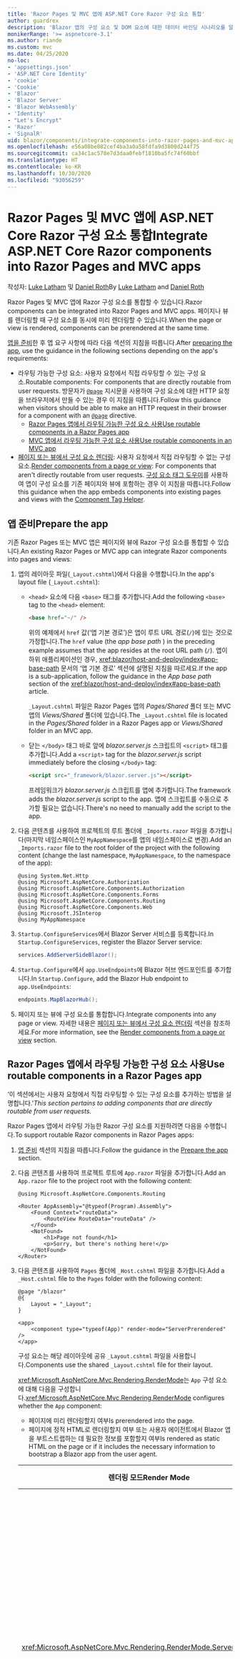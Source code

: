 ```yaml
---
title: 'Razor Pages 및 MVC 앱에 ASP.NET Core Razor 구성 요소 통합'
author: guardrex
description: 'Blazor 앱의 구성 요소 및 DOM 요소에 대한 데이터 바인딩 시나리오를 알아봅니다.'
monikerRange: '>= aspnetcore-3.1'
ms.author: riande
ms.custom: mvc
ms.date: 04/25/2020
no-loc:
- 'appsettings.json'
- 'ASP.NET Core Identity'
- 'cookie'
- 'Cookie'
- 'Blazor'
- 'Blazor Server'
- 'Blazor WebAssembly'
- 'Identity'
- "Let's Encrypt"
- 'Razor'
- 'SignalR'
uid: blazor/components/integrate-components-into-razor-pages-and-mvc-apps
ms.openlocfilehash: e56a08be082cef4ba3a0a58fdfa9d3800d244f75
ms.sourcegitcommit: ca34c1ac578e7d3daa0febf1810ba5fc74f60bbf
ms.translationtype: HT
ms.contentlocale: ko-KR
ms.lasthandoff: 10/30/2020
ms.locfileid: "93056259"
---
```

# <a name="integrate-aspnet-core-no-locrazor-components-into-no-locrazor-pages-and-mvc-apps"></a><span data-ttu-id="39229-103">Razor Pages 및 MVC 앱에 ASP.NET Core Razor 구성 요소 통합</span><span class="sxs-lookup"><span data-stu-id="39229-103">Integrate ASP.NET Core Razor components into Razor Pages and MVC apps</span></span>

<span data-ttu-id="39229-104">작성자: [Luke Latham](https://github.com/guardrex) 및 [Daniel Roth](https://github.com/danroth27)</span><span class="sxs-lookup"><span data-stu-id="39229-104">By [Luke Latham](https://github.com/guardrex) and [Daniel Roth](https://github.com/danroth27)</span></span>

<span data-ttu-id="39229-105">Razor Pages 및 MVC 앱에 Razor 구성 요소를 통합할 수 있습니다.</span><span class="sxs-lookup"><span data-stu-id="39229-105">Razor components can be integrated into Razor Pages and MVC apps.</span></span> <span data-ttu-id="39229-106">페이지나 뷰를 렌더링할 때 구성 요소를 동시에 미리 렌더링할 수 있습니다.</span><span class="sxs-lookup"><span data-stu-id="39229-106">When the page or view is rendered, components can be prerendered at the same time.</span></span>

<span data-ttu-id="39229-107">[앱을 준비](#prepare-the-app)한 후 앱 요구 사항에 따라 다음 섹션의 지침을 따릅니다.</span><span class="sxs-lookup"><span data-stu-id="39229-107">After [preparing the app](#prepare-the-app), use the guidance in the following sections depending on the app's requirements:</span></span>

* <span data-ttu-id="39229-108">라우팅 가능한 구성 요소: 사용자 요청에서 직접 라우팅할 수 있는 구성 요소.</span><span class="sxs-lookup"><span data-stu-id="39229-108">Routable components: For components that are directly routable from user requests.</span></span> <span data-ttu-id="39229-109">방문자가 [`@page`](xref:mvc/views/razor#page) 지시문을 사용하여 구성 요소에 대한 HTTP 요청을 브라우저에서 만들 수 있는 경우 이 지침을 따릅니다.</span><span class="sxs-lookup"><span data-stu-id="39229-109">Follow this guidance when visitors should be able to make an HTTP request in their browser for a component with an [`@page`](xref:mvc/views/razor#page) directive.</span></span>
  * [<span data-ttu-id="39229-110">Razor Pages 앱에서 라우팅 가능한 구성 요소 사용</span><span class="sxs-lookup"><span data-stu-id="39229-110">Use routable components in a Razor Pages app</span></span>](#use-routable-components-in-a-razor-pages-app)
  * [<span data-ttu-id="39229-111">MVC 앱에서 라우팅 가능한 구성 요소 사용</span><span class="sxs-lookup"><span data-stu-id="39229-111">Use routable components in an MVC app</span></span>](#use-routable-components-in-an-mvc-app)
* <span data-ttu-id="39229-112">[페이지 또는 뷰에서 구성 요소 렌더링](#render-components-from-a-page-or-view): 사용자 요청에서 직접 라우팅할 수 없는 구성 요소.</span><span class="sxs-lookup"><span data-stu-id="39229-112">[Render components from a page or view](#render-components-from-a-page-or-view): For components that aren't directly routable from user requests.</span></span> <span data-ttu-id="39229-113">[구성 요소 태그 도우미](xref:mvc/views/tag-helpers/builtin-th/component-tag-helper)를 사용하여 앱이 구성 요소를 기존 페이지와 뷰에 포함하는 경우 이 지침을 따릅니다.</span><span class="sxs-lookup"><span data-stu-id="39229-113">Follow this guidance when the app embeds components into existing pages and views with the [Component Tag Helper](xref:mvc/views/tag-helpers/builtin-th/component-tag-helper).</span></span>

## <a name="prepare-the-app"></a><span data-ttu-id="39229-114">앱 준비</span><span class="sxs-lookup"><span data-stu-id="39229-114">Prepare the app</span></span>

<span data-ttu-id="39229-115">기존 Razor Pages 또는 MVC 앱은 페이지와 뷰에 Razor 구성 요소를 통합할 수 있습니다.</span><span class="sxs-lookup"><span data-stu-id="39229-115">An existing Razor Pages or MVC app can integrate Razor components into pages and views:</span></span>

1. <span data-ttu-id="39229-116">앱의 레이아웃 파일(`_Layout.cshtml`)에서 다음을 수행합니다.</span><span class="sxs-lookup"><span data-stu-id="39229-116">In the app's layout file (`_Layout.cshtml`):</span></span>

   * <span data-ttu-id="39229-117">`<head>` 요소에 다음 `<base>` 태그를 추가합니다.</span><span class="sxs-lookup"><span data-stu-id="39229-117">Add the following `<base>` tag to the `<head>` element:</span></span>

     ```html
     <base href="~/" />
     ```

     <span data-ttu-id="39229-118">위의 예제에서 `href` 값(‘앱 기본 경로’)은 앱이 루트 URL 경로(`/`)에 있는 것으로 가정합니다.</span><span class="sxs-lookup"><span data-stu-id="39229-118">The `href` value (the *app base path* ) in the preceding example assumes that the app resides at the root URL path (`/`).</span></span> <span data-ttu-id="39229-119">앱이 하위 애플리케이션인 경우, <xref:blazor/host-and-deploy/index#app-base-path> 문서의 ‘앱 기본 경로’ 섹션에 설명된 지침을 따르세요.</span><span class="sxs-lookup"><span data-stu-id="39229-119">If the app is a sub-application, follow the guidance in the *App base path* section of the <xref:blazor/host-and-deploy/index#app-base-path> article.</span></span>

     <span data-ttu-id="39229-120">`_Layout.cshtml` 파일은 Razor Pages 앱의 *Pages/Shared* 폴더 또는 MVC 앱의 *Views/Shared* 폴더에 있습니다.</span><span class="sxs-lookup"><span data-stu-id="39229-120">The `_Layout.cshtml` file is located in the *Pages/Shared* folder in a Razor Pages app or *Views/Shared* folder in an MVC app.</span></span>

   * <span data-ttu-id="39229-121">닫는 `</body>` 태그 바로 앞에 *blazor.server.js* 스크립트의 `<script>` 태그를 추가합니다.</span><span class="sxs-lookup"><span data-stu-id="39229-121">Add a `<script>` tag for the *blazor.server.js* script immediately before the closing `</body>` tag:</span></span>

     ```html
     <script src="_framework/blazor.server.js"></script>
     ```

     <span data-ttu-id="39229-122">프레임워크가 *blazor.server.js* 스크립트를 앱에 추가합니다.</span><span class="sxs-lookup"><span data-stu-id="39229-122">The framework adds the *blazor.server.js* script to the app.</span></span> <span data-ttu-id="39229-123">앱에 스크립트를 수동으로 추가할 필요는 없습니다.</span><span class="sxs-lookup"><span data-stu-id="39229-123">There's no need to manually add the script to the app.</span></span>

1. <span data-ttu-id="39229-124">다음 콘텐츠를 사용하여 프로젝트의 루트 폴더에 `_Imports.razor` 파일을 추가합니다(마지막 네임스페이스인 `MyAppNamespace`를 앱의 네임스페이스로 변경).</span><span class="sxs-lookup"><span data-stu-id="39229-124">Add an `_Imports.razor` file to the root folder of the project with the following content (change the last namespace, `MyAppNamespace`, to the namespace of the app):</span></span>

   ```razor
   @using System.Net.Http
   @using Microsoft.AspNetCore.Authorization
   @using Microsoft.AspNetCore.Components.Authorization
   @using Microsoft.AspNetCore.Components.Forms
   @using Microsoft.AspNetCore.Components.Routing
   @using Microsoft.AspNetCore.Components.Web
   @using Microsoft.JSInterop
   @using MyAppNamespace
   ```

1. <span data-ttu-id="39229-125">`Startup.ConfigureServices`에서 Blazor Server 서비스를 등록합니다.</span><span class="sxs-lookup"><span data-stu-id="39229-125">In `Startup.ConfigureServices`, register the Blazor Server service:</span></span>

   ```csharp
   services.AddServerSideBlazor();
   ```

1. <span data-ttu-id="39229-126">`Startup.Configure`에서 `app.UseEndpoints`에 Blazor 허브 엔드포인트를 추가합니다.</span><span class="sxs-lookup"><span data-stu-id="39229-126">In `Startup.Configure`, add the Blazor Hub endpoint to `app.UseEndpoints`:</span></span>

   ```csharp
   endpoints.MapBlazorHub();
   ```

1. <span data-ttu-id="39229-127">페이지 또는 뷰에 구성 요소를 통합합니다.</span><span class="sxs-lookup"><span data-stu-id="39229-127">Integrate components into any page or view.</span></span> <span data-ttu-id="39229-128">자세한 내용은 [페이지 또는 뷰에서 구성 요소 렌더링](#render-components-from-a-page-or-view) 섹션을 참조하세요.</span><span class="sxs-lookup"><span data-stu-id="39229-128">For more information, see the [Render components from a page or view](#render-components-from-a-page-or-view) section.</span></span>

## <a name="use-routable-components-in-a-no-locrazor-pages-app"></a><span data-ttu-id="39229-129">Razor Pages 앱에서 라우팅 가능한 구성 요소 사용</span><span class="sxs-lookup"><span data-stu-id="39229-129">Use routable components in a Razor Pages app</span></span>

<span data-ttu-id="39229-130">‘이 섹션에서는 사용자 요청에서 직접 라우팅할 수 있는 구성 요소를 추가하는 방법을 설명합니다.’</span><span class="sxs-lookup"><span data-stu-id="39229-130">*This section pertains to adding components that are directly routable from user requests.*</span></span>

<span data-ttu-id="39229-131">Razor Pages 앱에서 라우팅 가능한 Razor 구성 요소를 지원하려면 다음을 수행합니다.</span><span class="sxs-lookup"><span data-stu-id="39229-131">To support routable Razor components in Razor Pages apps:</span></span>

1. <span data-ttu-id="39229-132">[앱 준비](#prepare-the-app) 섹션의 지침을 따릅니다.</span><span class="sxs-lookup"><span data-stu-id="39229-132">Follow the guidance in the [Prepare the app](#prepare-the-app) section.</span></span>

1. <span data-ttu-id="39229-133">다음 콘텐츠를 사용하여 프로젝트 루트에 `App.razor` 파일을 추가합니다.</span><span class="sxs-lookup"><span data-stu-id="39229-133">Add an `App.razor` file to the project root with the following content:</span></span>

   ```razor
   @using Microsoft.AspNetCore.Components.Routing

   <Router AppAssembly="@typeof(Program).Assembly">
       <Found Context="routeData">
           <RouteView RouteData="routeData" />
       </Found>
       <NotFound>
           <h1>Page not found</h1>
           <p>Sorry, but there's nothing here!</p>
       </NotFound>
   </Router>
   ```

1. <span data-ttu-id="39229-134">다음 콘텐츠를 사용하여 `Pages` 폴더에 `_Host.cshtml` 파일을 추가합니다.</span><span class="sxs-lookup"><span data-stu-id="39229-134">Add a `_Host.cshtml` file to the `Pages` folder with the following content:</span></span>

   ```cshtml
   @page "/blazor"
   @{
       Layout = "_Layout";
   }

   <app>
       <component type="typeof(App)" render-mode="ServerPrerendered" />
   </app>
   ```

   <span data-ttu-id="39229-135">구성 요소는 해당 레이아웃에 공유 `_Layout.cshtml` 파일을 사용합니다.</span><span class="sxs-lookup"><span data-stu-id="39229-135">Components use the shared `_Layout.cshtml` file for their layout.</span></span>

   <span data-ttu-id="39229-136"><xref:Microsoft.AspNetCore.Mvc.Rendering.RenderMode>는 `App` 구성 요소에 대해 다음을 구성합니다.</span><span class="sxs-lookup"><span data-stu-id="39229-136"><xref:Microsoft.AspNetCore.Mvc.Rendering.RenderMode> configures whether the `App` component:</span></span>

   * <span data-ttu-id="39229-137">페이지에 미리 렌더링할지 여부</span><span class="sxs-lookup"><span data-stu-id="39229-137">Is prerendered into the page.</span></span>
   * <span data-ttu-id="39229-138">페이지에 정적 HTML로 렌더링할지 여부 또는 사용자 에이전트에서 Blazor 앱을 부트스트랩하는 데 필요한 정보를 포함할지 여부</span><span class="sxs-lookup"><span data-stu-id="39229-138">Is rendered as static HTML on the page or if it includes the necessary information to bootstrap a Blazor app from the user agent.</span></span>

   | <span data-ttu-id="39229-139">렌더링 모드</span><span class="sxs-lookup"><span data-stu-id="39229-139">Render Mode</span></span> | <span data-ttu-id="39229-140">설명</span><span class="sxs-lookup"><span data-stu-id="39229-140">Description</span></span> |
   | ----------- | ----------- |
   | <xref:Microsoft.AspNetCore.Mvc.Rendering.RenderMode.ServerPrerendered> | <span data-ttu-id="39229-141">`App` 구성 요소를 정적 HTML에 렌더링하고 Blazor Server 앱의 마커를 포함합니다.</span><span class="sxs-lookup"><span data-stu-id="39229-141">Renders the `App` component into static HTML and includes a marker for a Blazor Server app.</span></span> <span data-ttu-id="39229-142">사용자 에이전트를 시작할 때 이 표식은 Blazor 앱을 부트스트랩하는 데 사용됩니다.</span><span class="sxs-lookup"><span data-stu-id="39229-142">When the user-agent starts, this marker is used to bootstrap a Blazor app.</span></span> |
   | <xref:Microsoft.AspNetCore.Mvc.Rendering.RenderMode.Server> | <span data-ttu-id="39229-143">Blazor Server 앱의 마커를 렌더링합니다.</span><span class="sxs-lookup"><span data-stu-id="39229-143">Renders a marker for a Blazor Server app.</span></span> <span data-ttu-id="39229-144">`App` 구성 요소의 출력은 포함되지 않습니다.</span><span class="sxs-lookup"><span data-stu-id="39229-144">Output from the `App` component isn't included.</span></span> <span data-ttu-id="39229-145">사용자 에이전트를 시작할 때 이 표식은 Blazor 앱을 부트스트랩하는 데 사용됩니다.</span><span class="sxs-lookup"><span data-stu-id="39229-145">When the user-agent starts, this marker is used to bootstrap a Blazor app.</span></span> |
   | <xref:Microsoft.AspNetCore.Mvc.Rendering.RenderMode.Static> | <span data-ttu-id="39229-146">`App` 구성 요소를 정적 HTML에 렌더링합니다.</span><span class="sxs-lookup"><span data-stu-id="39229-146">Renders the `App` component into static HTML.</span></span> |

   <span data-ttu-id="39229-147">구성 요소 태그 도우미에 대한 자세한 내용은 <xref:mvc/views/tag-helpers/builtin-th/component-tag-helper>를 참조하세요.</span><span class="sxs-lookup"><span data-stu-id="39229-147">For more information on the Component Tag Helper, see <xref:mvc/views/tag-helpers/builtin-th/component-tag-helper>.</span></span>

1. <span data-ttu-id="39229-148">`Startup.Configure`의 엔드포인트 구성에 `_Host.cshtml` 페이지의 우선순위가 낮은 경로를 추가합니다.</span><span class="sxs-lookup"><span data-stu-id="39229-148">Add a low-priority route for the `_Host.cshtml` page to endpoint configuration in `Startup.Configure`:</span></span>

   ```csharp
   app.UseEndpoints(endpoints =>
   {
       ...

       endpoints.MapFallbackToPage("/_Host");
   });
   ```

1. <span data-ttu-id="39229-149">라우팅 가능한 구성 요소를 앱에 추가합니다.</span><span class="sxs-lookup"><span data-stu-id="39229-149">Add routable components to the app.</span></span> <span data-ttu-id="39229-150">예를 들어:</span><span class="sxs-lookup"><span data-stu-id="39229-150">For example:</span></span>

   ```razor
   @page "/counter"

   <h1>Counter</h1>

   ...
   ```

<span data-ttu-id="39229-151">네임스페이스에 대한 자세한 내용은 [구성 요소 네임스페이스](#component-namespaces) 섹션을 참조하세요.</span><span class="sxs-lookup"><span data-stu-id="39229-151">For more information on namespaces, see the [Component namespaces](#component-namespaces) section.</span></span>

## <a name="use-routable-components-in-an-mvc-app"></a><span data-ttu-id="39229-152">MVC 앱에서 라우팅 가능한 구성 요소 사용</span><span class="sxs-lookup"><span data-stu-id="39229-152">Use routable components in an MVC app</span></span>

<span data-ttu-id="39229-153">‘이 섹션에서는 사용자 요청에서 직접 라우팅할 수 있는 구성 요소를 추가하는 방법을 설명합니다.’</span><span class="sxs-lookup"><span data-stu-id="39229-153">*This section pertains to adding components that are directly routable from user requests.*</span></span>

<span data-ttu-id="39229-154">MVC 앱에서 라우팅 가능한 Razor 구성 요소를 지원하려면 다음을 수행합니다.</span><span class="sxs-lookup"><span data-stu-id="39229-154">To support routable Razor components in MVC apps:</span></span>

1. <span data-ttu-id="39229-155">[앱 준비](#prepare-the-app) 섹션의 지침을 따릅니다.</span><span class="sxs-lookup"><span data-stu-id="39229-155">Follow the guidance in the [Prepare the app](#prepare-the-app) section.</span></span>

1. <span data-ttu-id="39229-156">다음 콘텐츠를 사용하여 프로젝트 루트에 `App.razor` 파일을 추가합니다.</span><span class="sxs-lookup"><span data-stu-id="39229-156">Add an `App.razor` file to the root of the project with the following content:</span></span>

   ```razor
   @using Microsoft.AspNetCore.Components.Routing

   <Router AppAssembly="@typeof(Program).Assembly">
       <Found Context="routeData">
           <RouteView RouteData="routeData" />
       </Found>
       <NotFound>
           <h1>Page not found</h1>
           <p>Sorry, but there's nothing here!</p>
       </NotFound>
   </Router>
   ```

1. <span data-ttu-id="39229-157">다음 콘텐츠를 사용하여 `Views/Home` 폴더에 `_Host.cshtml` 파일을 추가합니다.</span><span class="sxs-lookup"><span data-stu-id="39229-157">Add a `_Host.cshtml` file to the `Views/Home` folder with the following content:</span></span>

   ```cshtml
   @{
       Layout = "_Layout";
   }

   <app>
       <component type="typeof(App)" render-mode="ServerPrerendered" />
   </app>
   ```

   <span data-ttu-id="39229-158">구성 요소는 해당 레이아웃에 공유 `_Layout.cshtml` 파일을 사용합니다.</span><span class="sxs-lookup"><span data-stu-id="39229-158">Components use the shared `_Layout.cshtml` file for their layout.</span></span>
   
   <span data-ttu-id="39229-159"><xref:Microsoft.AspNetCore.Mvc.Rendering.RenderMode>는 `App` 구성 요소에 대해 다음을 구성합니다.</span><span class="sxs-lookup"><span data-stu-id="39229-159"><xref:Microsoft.AspNetCore.Mvc.Rendering.RenderMode> configures whether the `App` component:</span></span>

   * <span data-ttu-id="39229-160">페이지에 미리 렌더링할지 여부</span><span class="sxs-lookup"><span data-stu-id="39229-160">Is prerendered into the page.</span></span>
   * <span data-ttu-id="39229-161">페이지에 정적 HTML로 렌더링할지 여부 또는 사용자 에이전트에서 Blazor 앱을 부트스트랩하는 데 필요한 정보를 포함할지 여부</span><span class="sxs-lookup"><span data-stu-id="39229-161">Is rendered as static HTML on the page or if it includes the necessary information to bootstrap a Blazor app from the user agent.</span></span>

   | <span data-ttu-id="39229-162">렌더링 모드</span><span class="sxs-lookup"><span data-stu-id="39229-162">Render Mode</span></span> | <span data-ttu-id="39229-163">설명</span><span class="sxs-lookup"><span data-stu-id="39229-163">Description</span></span> |
   | ----------- | ----------- |
   | <xref:Microsoft.AspNetCore.Mvc.Rendering.RenderMode.ServerPrerendered> | <span data-ttu-id="39229-164">`App` 구성 요소를 정적 HTML에 렌더링하고 Blazor Server 앱의 마커를 포함합니다.</span><span class="sxs-lookup"><span data-stu-id="39229-164">Renders the `App` component into static HTML and includes a marker for a Blazor Server app.</span></span> <span data-ttu-id="39229-165">사용자 에이전트를 시작할 때 이 표식은 Blazor 앱을 부트스트랩하는 데 사용됩니다.</span><span class="sxs-lookup"><span data-stu-id="39229-165">When the user-agent starts, this marker is used to bootstrap a Blazor app.</span></span> |
   | <xref:Microsoft.AspNetCore.Mvc.Rendering.RenderMode.Server> | <span data-ttu-id="39229-166">Blazor Server 앱의 마커를 렌더링합니다.</span><span class="sxs-lookup"><span data-stu-id="39229-166">Renders a marker for a Blazor Server app.</span></span> <span data-ttu-id="39229-167">`App` 구성 요소의 출력은 포함되지 않습니다.</span><span class="sxs-lookup"><span data-stu-id="39229-167">Output from the `App` component isn't included.</span></span> <span data-ttu-id="39229-168">사용자 에이전트를 시작할 때 이 표식은 Blazor 앱을 부트스트랩하는 데 사용됩니다.</span><span class="sxs-lookup"><span data-stu-id="39229-168">When the user-agent starts, this marker is used to bootstrap a Blazor app.</span></span> |
   | <xref:Microsoft.AspNetCore.Mvc.Rendering.RenderMode.Static> | <span data-ttu-id="39229-169">`App` 구성 요소를 정적 HTML에 렌더링합니다.</span><span class="sxs-lookup"><span data-stu-id="39229-169">Renders the `App` component into static HTML.</span></span> |

   <span data-ttu-id="39229-170">구성 요소 태그 도우미에 대한 자세한 내용은 <xref:mvc/views/tag-helpers/builtin-th/component-tag-helper>를 참조하세요.</span><span class="sxs-lookup"><span data-stu-id="39229-170">For more information on the Component Tag Helper, see <xref:mvc/views/tag-helpers/builtin-th/component-tag-helper>.</span></span>

1. <span data-ttu-id="39229-171">홈 컨트롤러에 작업을 추가합니다.</span><span class="sxs-lookup"><span data-stu-id="39229-171">Add an action to the Home controller:</span></span>

   ```csharp
   public IActionResult Blazor()
   {
      return View("_Host");
   }
   ```

1. <span data-ttu-id="39229-172">`Startup.Configure`의 엔드포인트 구성에 `_Host.cshtml` 뷰를 반환하는 컨트롤러 작업의 우선순위가 낮은 경로를 추가합니다.</span><span class="sxs-lookup"><span data-stu-id="39229-172">Add a low-priority route for the controller action that returns the `_Host.cshtml` view to the endpoint configuration in `Startup.Configure`:</span></span>

   ```csharp
   app.UseEndpoints(endpoints =>
   {
       ...

       endpoints.MapFallbackToController("Blazor", "Home");
   });
   ```

1. <span data-ttu-id="39229-173">`Pages` 폴더를 만들고 라우팅 가능한 구성 요소를 앱에 추가합니다.</span><span class="sxs-lookup"><span data-stu-id="39229-173">Create a `Pages` folder and add routable components to the app.</span></span> <span data-ttu-id="39229-174">예를 들어:</span><span class="sxs-lookup"><span data-stu-id="39229-174">For example:</span></span>

   ```razor
   @page "/counter"

   <h1>Counter</h1>

   ...
   ```

<span data-ttu-id="39229-175">네임스페이스에 대한 자세한 내용은 [구성 요소 네임스페이스](#component-namespaces) 섹션을 참조하세요.</span><span class="sxs-lookup"><span data-stu-id="39229-175">For more information on namespaces, see the [Component namespaces](#component-namespaces) section.</span></span>

## <a name="render-components-from-a-page-or-view"></a><span data-ttu-id="39229-176">페이지 또는 뷰에서 구성 요소 렌더링</span><span class="sxs-lookup"><span data-stu-id="39229-176">Render components from a page or view</span></span>

<span data-ttu-id="39229-177">‘이 섹션에서는 사용자 요청에서 직접 구성 요소를 라우팅할 수 없는 페이지 또는 뷰에 구성 요소를 추가하는 방법을 설명합니다.’</span><span class="sxs-lookup"><span data-stu-id="39229-177">*This section pertains to adding components to pages or views, where the components aren't directly routable from user requests.*</span></span>

<span data-ttu-id="39229-178">페이지 또는 뷰에서 구성 요소를 렌더링하려면 [구성 요소 태그 도우미](xref:mvc/views/tag-helpers/builtin-th/component-tag-helper)를 사용합니다.</span><span class="sxs-lookup"><span data-stu-id="39229-178">To render a component from a page or view, use the [Component Tag Helper](xref:mvc/views/tag-helpers/builtin-th/component-tag-helper).</span></span>

### <a name="render-stateful-interactive-components"></a><span data-ttu-id="39229-179">상태 저장 대화형 구성 요소 렌더링</span><span class="sxs-lookup"><span data-stu-id="39229-179">Render stateful interactive components</span></span>

<span data-ttu-id="39229-180">Razor 페이지 또는 뷰에 상태 저장 대화형 구성 요소를 추가할 수 있습니다.</span><span class="sxs-lookup"><span data-stu-id="39229-180">Stateful interactive components can be added to a Razor page or view.</span></span>

<span data-ttu-id="39229-181">페이지 또는 뷰를 렌더링하는 경우와 관련해서 다음 사항을 확인합니다.</span><span class="sxs-lookup"><span data-stu-id="39229-181">When the page or view renders:</span></span>

* <span data-ttu-id="39229-182">구성 요소가 페이지 또는 뷰와 함께 미리 렌더링됩니다.</span><span class="sxs-lookup"><span data-stu-id="39229-182">The component is prerendered with the page or view.</span></span>
* <span data-ttu-id="39229-183">미리 렌더링하는 데 사용된 초기 구성 요소 상태가 손실됩니다.</span><span class="sxs-lookup"><span data-stu-id="39229-183">The initial component state used for prerendering is lost.</span></span>
* <span data-ttu-id="39229-184">SignalR 연결이 완료되면 새 구성 요소 상태가 생성됩니다.</span><span class="sxs-lookup"><span data-stu-id="39229-184">New component state is created when the SignalR connection is established.</span></span>

<span data-ttu-id="39229-185">다음 Razor 페이지는 `Counter` 구성 요소를 렌더링합니다.</span><span class="sxs-lookup"><span data-stu-id="39229-185">The following Razor page renders a `Counter` component:</span></span>

```cshtml
<h1>My Razor Page</h1>

<component type="typeof(Counter)" render-mode="ServerPrerendered" 
    param-InitialValue="InitialValue" />

@functions {
    [BindProperty(SupportsGet=true)]
    public int InitialValue { get; set; }
}
```

<span data-ttu-id="39229-186">자세한 내용은 <xref:mvc/views/tag-helpers/builtin-th/component-tag-helper>를 참조하세요.</span><span class="sxs-lookup"><span data-stu-id="39229-186">For more information, see <xref:mvc/views/tag-helpers/builtin-th/component-tag-helper>.</span></span>

### <a name="render-noninteractive-components"></a><span data-ttu-id="39229-187">비대화형 구성 요소 렌더링</span><span class="sxs-lookup"><span data-stu-id="39229-187">Render noninteractive components</span></span>

<span data-ttu-id="39229-188">다음 Razor 페이지에서 `Counter` 구성 요소는 폼을 통해 지정된 초기 값을 사용하여 정적으로 렌더링됩니다.</span><span class="sxs-lookup"><span data-stu-id="39229-188">In the following Razor page, the `Counter` component is statically rendered with an initial value that's specified using a form.</span></span> <span data-ttu-id="39229-189">구성 요소가 정적으로 렌더링되므로 구성 요소는 대화형이 아닙니다.</span><span class="sxs-lookup"><span data-stu-id="39229-189">Since the component is statically rendered, the component isn't interactive:</span></span>

```cshtml
<h1>My Razor Page</h1>

<form>
    <input type="number" asp-for="InitialValue" />
    <button type="submit">Set initial value</button>
</form>

<component type="typeof(Counter)" render-mode="Static" 
    param-InitialValue="InitialValue" />

@functions {
    [BindProperty(SupportsGet=true)]
    public int InitialValue { get; set; }
}
```

<span data-ttu-id="39229-190">자세한 내용은 <xref:mvc/views/tag-helpers/builtin-th/component-tag-helper>를 참조하세요.</span><span class="sxs-lookup"><span data-stu-id="39229-190">For more information, see <xref:mvc/views/tag-helpers/builtin-th/component-tag-helper>.</span></span>

## <a name="component-namespaces"></a><span data-ttu-id="39229-191">구성 요소 네임스페이스</span><span class="sxs-lookup"><span data-stu-id="39229-191">Component namespaces</span></span>

<span data-ttu-id="39229-192">사용자 지정 폴더를 사용하여 앱의 구성 요소를 저장하는 경우, 폴더를 나타내는 네임스페이스를 페이지/뷰 또는 `_ViewImports.cshtml` 파일에 추가합니다.</span><span class="sxs-lookup"><span data-stu-id="39229-192">When using a custom folder to hold the app's components, add the namespace representing the folder to either the page/view or to the `_ViewImports.cshtml` file.</span></span> <span data-ttu-id="39229-193">다음 예제에서는</span><span class="sxs-lookup"><span data-stu-id="39229-193">In the following example:</span></span>

* <span data-ttu-id="39229-194">`MyAppNamespace`를 앱의 네임스페이스로 변경합니다.</span><span class="sxs-lookup"><span data-stu-id="39229-194">Change `MyAppNamespace` to the app's namespace.</span></span>
* <span data-ttu-id="39229-195">구성 요소를 저장하는 데 *Components* 폴더를 사용하지 않은 경우, `Components`를 구성 요소가 있는 폴더로 변경합니다.</span><span class="sxs-lookup"><span data-stu-id="39229-195">If a folder named *Components* isn't used to hold the components, change `Components` to the folder where the components reside.</span></span>

```cshtml
@using MyAppNamespace.Components
```

<span data-ttu-id="39229-196">`_ViewImports.cshtml` 파일은 Razor Pages 앱의 `Pages` 폴더 또는 MVC 앱의 `Views` 폴더에 있습니다.</span><span class="sxs-lookup"><span data-stu-id="39229-196">The `_ViewImports.cshtml` file is located in the `Pages` folder of a Razor Pages app or the `Views` folder of an MVC app.</span></span>

<span data-ttu-id="39229-197">자세한 내용은 <xref:blazor/components/index#namespaces>를 참조하세요.</span><span class="sxs-lookup"><span data-stu-id="39229-197">For more information, see <xref:blazor/components/index#namespaces>.</span></span>

